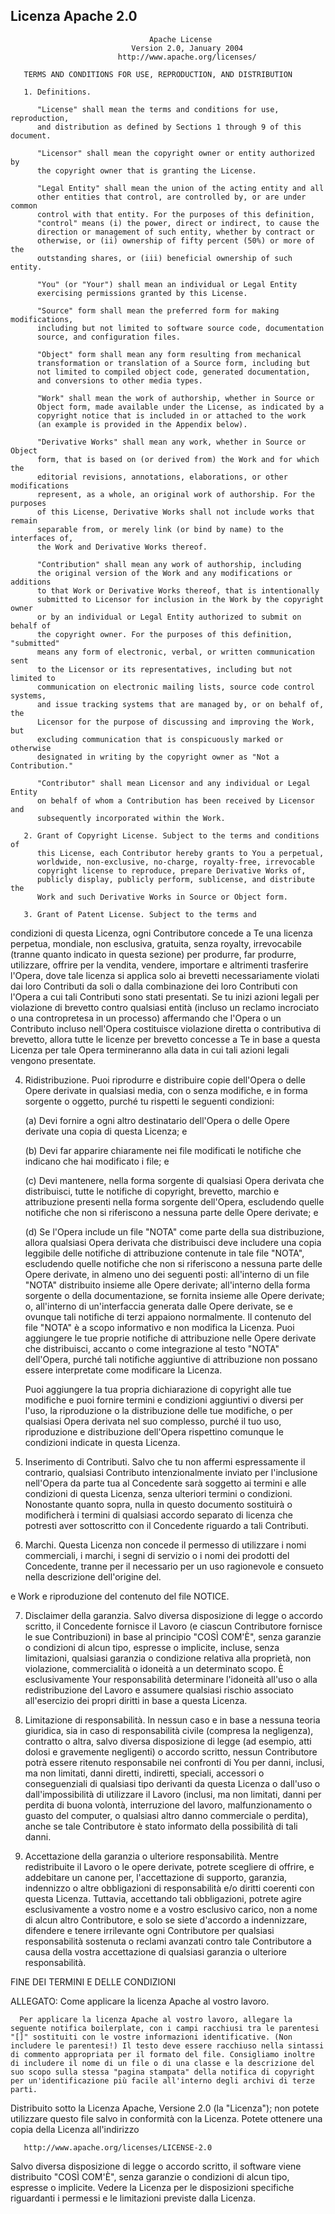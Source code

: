 ## Licenza Apache 2.0

```
                               Apache License
                           Version 2.0, January 2004
                        http://www.apache.org/licenses/

   TERMS AND CONDITIONS FOR USE, REPRODUCTION, AND DISTRIBUTION

   1. Definitions.

      "License" shall mean the terms and conditions for use, reproduction,
      and distribution as defined by Sections 1 through 9 of this document.

      "Licensor" shall mean the copyright owner or entity authorized by
      the copyright owner that is granting the License.

      "Legal Entity" shall mean the union of the acting entity and all
      other entities that control, are controlled by, or are under common
      control with that entity. For the purposes of this definition,
      "control" means (i) the power, direct or indirect, to cause the
      direction or management of such entity, whether by contract or
      otherwise, or (ii) ownership of fifty percent (50%) or more of the
      outstanding shares, or (iii) beneficial ownership of such entity.

      "You" (or "Your") shall mean an individual or Legal Entity
      exercising permissions granted by this License.

      "Source" form shall mean the preferred form for making modifications,
      including but not limited to software source code, documentation
      source, and configuration files.

      "Object" form shall mean any form resulting from mechanical
      transformation or translation of a Source form, including but
      not limited to compiled object code, generated documentation,
      and conversions to other media types.

      "Work" shall mean the work of authorship, whether in Source or
      Object form, made available under the License, as indicated by a
      copyright notice that is included in or attached to the work
      (an example is provided in the Appendix below).

      "Derivative Works" shall mean any work, whether in Source or Object
      form, that is based on (or derived from) the Work and for which the
      editorial revisions, annotations, elaborations, or other modifications
      represent, as a whole, an original work of authorship. For the purposes
      of this License, Derivative Works shall not include works that remain
      separable from, or merely link (or bind by name) to the interfaces of,
      the Work and Derivative Works thereof.

      "Contribution" shall mean any work of authorship, including
      the original version of the Work and any modifications or additions
      to that Work or Derivative Works thereof, that is intentionally
      submitted to Licensor for inclusion in the Work by the copyright owner
      or by an individual or Legal Entity authorized to submit on behalf of
      the copyright owner. For the purposes of this definition, "submitted"
      means any form of electronic, verbal, or written communication sent
      to the Licensor or its representatives, including but not limited to
      communication on electronic mailing lists, source code control systems,
      and issue tracking systems that are managed by, or on behalf of, the
      Licensor for the purpose of discussing and improving the Work, but
      excluding communication that is conspicuously marked or otherwise
      designated in writing by the copyright owner as "Not a Contribution."

      "Contributor" shall mean Licensor and any individual or Legal Entity
      on behalf of whom a Contribution has been received by Licensor and
      subsequently incorporated within the Work.

   2. Grant of Copyright License. Subject to the terms and conditions of
      this License, each Contributor hereby grants to You a perpetual,
      worldwide, non-exclusive, no-charge, royalty-free, irrevocable
      copyright license to reproduce, prepare Derivative Works of,
      publicly display, publicly perform, sublicense, and distribute the
      Work and such Derivative Works in Source or Object form.

   3. Grant of Patent License. Subject to the terms and
```

condizioni di
      questa Licenza, ogni Contributore concede a Te una licenza perpetua,
      mondiale, non esclusiva, gratuita, senza royalty, irrevocabile
      (tranne quanto indicato in questa sezione) per produrre, far produrre,
      utilizzare, offrire per la vendita, vendere, importare e altrimenti
      trasferire l'Opera,
      dove tale licenza si applica solo ai brevetti necessariamente violati
      dai loro Contributi da soli o dalla combinazione dei loro Contributi
      con l'Opera a cui tali Contributi sono stati presentati. Se tu
      inizi azioni legali per violazione di brevetto contro qualsiasi entità
      (incluso un reclamo incrociato o una contropretesa in un processo)
      affermando che l'Opera o un Contributo incluso nell'Opera costituisce
      violazione diretta o contributiva di brevetto, allora tutte le licenze
      per brevetto concesse a Te in base a questa Licenza per tale Opera
      termineranno alla data in cui tali azioni legali vengono presentate.

   4. Ridistribuzione. Puoi riprodurre e distribuire copie dell'Opera o
      delle Opere derivate in qualsiasi media, con o senza modifiche, e in
      forma sorgente o oggetto, purché tu rispetti le seguenti condizioni:

      (a) Devi fornire a ogni altro destinatario dell'Opera o
          delle Opere derivate una copia di questa Licenza; e

      (b) Devi far apparire chiaramente nei file modificati le notifiche
          che indicano che hai modificato i file; e

      (c) Devi mantenere, nella forma sorgente di qualsiasi Opera derivata
          che distribuisci, tutte le notifiche di copyright, brevetto, marchio
          e attribuzione presenti nella forma sorgente dell'Opera,
          escludendo quelle notifiche che non si riferiscono a nessuna parte
          delle Opere derivate; e

      (d) Se l'Opera include un file "NOTA" come parte della sua
          distribuzione, allora qualsiasi Opera derivata che distribuisci
          deve includere una copia leggibile delle notifiche di attribuzione
          contenute in tale file "NOTA", escludendo quelle notifiche che non
          si riferiscono a nessuna parte delle Opere derivate, in almeno uno
          dei seguenti posti: all'interno di un file "NOTA" distribuito
          insieme alle Opere derivate; all'interno della forma sorgente o
          della documentazione, se fornita insieme alle Opere derivate; o,
          all'interno di un'interfaccia generata dalle Opere derivate, se e
          ovunque tali notifiche di terzi appaiono normalmente. Il contenuto
          del file "NOTA" è a scopo informativo e non modifica la Licenza.
          Puoi aggiungere le tue proprie notifiche di attribuzione nelle Opere
          derivate che distribuisci, accanto o come integrazione al testo "NOTA"
          dell'Opera, purché tali notifiche aggiuntive di attribuzione non possano
          essere interpretate come modificare la Licenza.

      Puoi aggiungere la tua propria dichiarazione di copyright alle tue
      modifiche e puoi fornire termini e condizioni aggiuntivi o diversi per
      l'uso, la riproduzione o la distribuzione delle tue modifiche, o per
      qualsiasi Opera derivata nel suo complesso, purché il tuo uso,
      riproduzione e distribuzione dell'Opera rispettino comunque le condizioni
      indicate in questa Licenza.

   5. Inserimento di Contributi. Salvo che tu non affermi espressamente il
      contrario, qualsiasi Contributo intenzionalmente inviato per l'inclusione
      nell'Opera da parte tua al Concedente sarà soggetto ai termini e alle
      condizioni di questa Licenza, senza ulteriori termini o condizioni.
      Nonostante quanto sopra, nulla in questo documento sostituirà o modificherà
      i termini di qualsiasi accordo separato di licenza che potresti aver
      sottoscritto con il Concedente riguardo a tali Contributi.

   6. Marchi. Questa Licenza non concede il permesso di utilizzare i nomi
      commerciali, i marchi, i segni di servizio o i nomi dei prodotti del
      Concedente, tranne per il necessario per un uso ragionevole e consueto
      nella descrizione dell'origine del.

e Work e riproduzione del contenuto del file NOTICE.

   7. Disclaimer della garanzia. Salvo diversa disposizione di legge o accordo scritto, il Concedente fornisce il Lavoro (e ciascun Contributore fornisce le sue Contribuzioni) in base al principio "COSÌ COM'È", senza garanzie o condizioni di alcun tipo, espresse o implicite, incluse, senza limitazioni, qualsiasi garanzia o condizione relativa alla proprietà, non violazione, commercialità o idoneità a un determinato scopo. È esclusivamente Your responsabilità determinare l'idoneità all'uso o alla redistribuzione del Lavoro e assumere qualsiasi rischio associato all'esercizio dei propri diritti in base a questa Licenza.

   8. Limitazione di responsabilità. In nessun caso e in base a nessuna teoria giuridica, sia in caso di responsabilità civile (compresa la negligenza), contratto o altra, salvo diversa disposizione di legge (ad esempio, atti dolosi e gravemente negligenti) o accordo scritto, nessun Contributore potrà essere ritenuto responsabile nei confronti di You per danni, inclusi, ma non limitati, danni diretti, indiretti, speciali, accessori o conseguenziali di qualsiasi tipo derivanti da questa Licenza o dall'uso o dall'impossibilità di utilizzare il Lavoro (inclusi, ma non limitati, danni per perdita di buona volontà, interruzione del lavoro, malfunzionamento o guasto del computer, o qualsiasi altro danno commerciale o perdita), anche se tale Contributore è stato informato della possibilità di tali danni.

   9. Accettazione della garanzia o ulteriore responsabilità. Mentre redistribuite il Lavoro o le opere derivate, potrete scegliere di offrire, e addebitare un canone per, l'accettazione di supporto, garanzia, indennizzo o altre obbligazioni di responsabilità e/o diritti coerenti con questa Licenza. Tuttavia, accettando tali obbligazioni, potrete agire esclusivamente a vostro nome e a vostro esclusivo carico, non a nome di alcun altro Contributore, e solo se siete d'accordo a indennizzare, difendere e tenere irrilevante ogni Contributore per qualsiasi responsabilità sostenuta o reclami avanzati contro tale Contributore a causa della vostra accettazione di qualsiasi garanzia o ulteriore responsabilità.

   FINE DEI TERMINI E DELLE CONDIZIONI

   ALLEGATO: Come applicare la licenza Apache al vostro lavoro.

      Per applicare la licenza Apache al vostro lavoro, allegare la seguente notifica boilerplate, con i campi racchiusi tra le parentesi "[]" sostituiti con le vostre informazioni identificative. (Non includere le parentesi!) Il testo deve essere racchiuso nella sintassi di commento appropriata per il formato del file. Consigliamo inoltre di includere il nome di un file o di una classe e la descrizione del suo scopo sulla stessa "pagina stampata" della notifica di copyright per un'identificazione più facile all'interno degli archivi di terze parti.

   Distribuito sotto la Licenza Apache, Versione 2.0 (la "Licenza");
   non potete utilizzare questo file salvo in conformità con la Licenza.
   Potete ottenere una copia della Licenza all'indirizzo

       http://www.apache.org/licenses/LICENSE-2.0

   Salvo diversa disposizione di legge o accordo scritto, il software viene distribuito "COSÌ COM'È", senza garanzie o condizioni di alcun tipo, espresse o implicite. Vedere la Licenza per le disposizioni specifiche riguardanti i permessi e le limitazioni previste dalla Licenza.